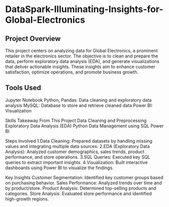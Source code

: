 # DataSpark-Illuminating-Insights-for-Global-Electronics

## Project Overview
This project centers on analyzing data for Global Electronics, a prominent retailer in the electronics sector. The objective is to clean and prepare the data, perform exploratory data analysis (EDA), and generate visualizations that deliver actionable insights. These insights aim to enhance customer satisfaction, optimize operations, and promote business growth.

## Tools Used
Jupyter Notebook 
Python, Pandas: Data cleaning and exploratory data analysis
MySQL: Database to store and retrieve cleaned data
Power BI: Visualization

Skills Takeaway From This Project
Data Cleaning and Preprocessing
Exploratory Data Analysis (EDA)
Python
Data Management using SQL
Power BI

Steps Involved
1.Data Cleaning: Prepared datasets by handling missing values and integrating multiple data sources.
2.EDA (Exploratory Data Analysis): Analyzed customer demographics, sales trends, product performance, and store         operations.
3.SQL Queries: Executed key SQL queries to extract important insights.
4.Visualization: Built interactive dashboards using Power BI to visualize the findings.

Key Insights
Customer Segmentation: Identified key customer groups based on purchasing behavior.
Sales Performance: Analyzed trends over time and by product/store.
Product Analysis: Determined top-selling products and categories.
Store Analysis: Evaluated store performance and identified high-growth regions.
